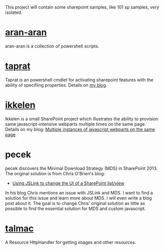 This project will contain some sharepoint samples, like 101 sp samples, very isolated. 

[aran-aran](https://github.com/mirontoli/sp-lend-id/tree/master/aran-aran)
====================
aran-aran is a collection of powershell scripts.

[taprat](https://github.com/mirontoli/sp-lend-id/tree/master/taprat)
=================
Taprat is an powershell cmdlet for activating sharepoint features with the ability of specifiing properties. Details on [my blog](http://sharepointkunskap.wordpress.com/2012/04/10/creating-custom-powershell-cmdlet/).

[ikkelen](https://github.com/mirontoli/sp-lend-id/tree/master/ikkelen)
==================
Ikkelen is a small SharePoint project which illustrates the ability to provision same javascript-intensive webparts multiple times on the same page.
Details on my blog: [Multiple instances of javascript webparts on the same page](http://sharepointkunskap.wordpress.com/2012/06/21/multiple-instances-of-javascript-webparts-on-the-same-page/).

pecek
====================
pecek discovers the Minimal Download Strategy (MDS) in SharePoint 2013. The original solution is from Chris O'Brien's blog:

- [Using JSLink to change the UI of a SharePoint list/view](http://www.sharepointnutsandbolts.com/2013/01/using-jslink-to-change-ui-of-sharepoint_20.html)

In his blog Chris mentions an issue with JSLink and MDS. I want to find a solution for this issue and learn more about MDS. I will even write a blog post about it.
The goal is to change Chris' original solution as little as possible to find the essential solution for MDS and custom javascript.

[talmac](https://github.com/mirontoli/sp-lend-id/tree/master/talmac)
=======================
A Resource HttpHandler for getting images and other resources.